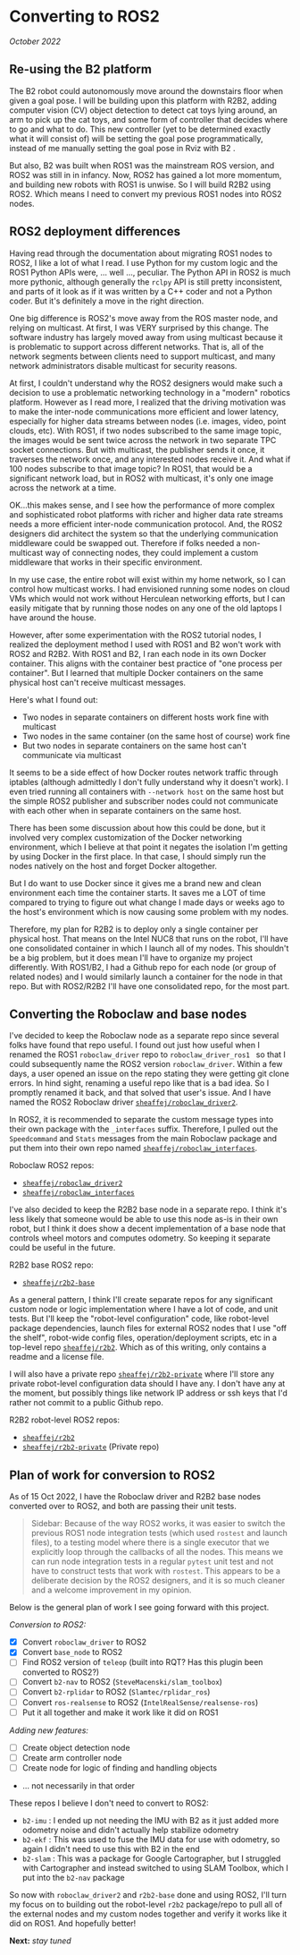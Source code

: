 # Converting to ROS2
_October 2022_

## Re-using the B2 platform
The B2 robot could autonomously move around the downstairs floor when given a goal pose. I will be building upon this platform with R2B2, adding computer vision (CV) object detection to detect cat toys lying around, an arm to pick up the cat toys, and some form of controller that decides where to go and what to do. This new controller (yet to be determined exactly what it will consist of) will be setting the goal pose programmatically, instead of me manually setting the goal pose in Rviz with B2 .

But also, B2 was built when ROS1 was the mainstream ROS version, and ROS2 was still in in infancy. Now, ROS2 has gained a lot more momentum, and building new robots with ROS1 is unwise. So I will build R2B2 using ROS2. Which means I need to convert my previous ROS1 nodes into ROS2 nodes.

## ROS2 deployment differences
Having read through the documentation about migrating ROS1 nodes to ROS2, I like a lot of what I read. I use Python for my custom logic and the ROS1 Python APIs were, ... well ..., peculiar. The Python API in ROS2 is much more pythonic, although generally the `rclpy` API is still pretty inconsistent, and parts of it look as if it was written by a C++ coder and not a Python coder. But it's definitely a move in the right direction.

One big difference is ROS2's move away from the ROS master node, and relying on multicast. At first, I was VERY surprised by this change. The software industry has largely moved away from using multicast because it is problematic to support across different networks. That is, all of the network segments between clients need to support multicast, and many network administrators disable multicast for security reasons. 

At first, I couldn't understand why the ROS2 designers would make such a decision to use a problematic networking technology in a "modern" robotics platform. However as I read more, I realized that the driving motivation was to make the inter-node communications more efficient and lower latency, especially for higher data streams between nodes (i.e. images, video, point clouds, etc). With ROS1, if two nodes subscribed to the same image topic, the images would be sent twice across the network in two separate TPC socket connections. But with multicast, the publisher sends it once, it traverses the network once, and any interested nodes receive it. And what if 100 nodes subscribe to that image topic? In ROS1, that would be a significant network load, but in ROS2 with multicast, it's only one image across the network at a time.

OK...this makes sense, and I see how the performance of more complex and sophisticated robot platforms with richer and higher data rate streams needs a more efficient inter-node communication protocol. And, the ROS2 designers did architect the system so that the underlying communication middleware could be swapped out. Therefore if folks needed a non-multicast way of connecting nodes, they could implement a custom middleware that works in their specific environment.

In my use case, the entire robot will exist within my home network, so I can control how multicast works. I had envisioned running some nodes on cloud VMs which would not work without Herculean networking efforts, but I can easily mitigate that by running those nodes on any one of the old laptops I have around the house.

However, after some experimentation with the ROS2 tutorial nodes, I realized the deployment method I used with ROS1 and B2 won't work with ROS2 and R2B2. With ROS1 and B2, I ran each node in its own Docker container. This aligns with the container best practice of "one process per container". But I learned that multiple Docker containers on the same physical host can't receive multicast messages. 

Here's what I found out:
- Two nodes in separate containers on different hosts work fine with multicast
- Two nodes in the same container (on the same host of course) work fine
- But two nodes in separate containers on the same host can't communicate via multicast

It seems to be a side effect of how Docker routes network traffic through iptables (although admittedly I don't fully understand why it doesn't work). I even tried running all containers with `--network host` on the same host but the simple ROS2 publisher and subscriber nodes could not communicate with each other when in separate containers on the same host.

There has been some discussion about how this could be done, but it involved very complex customization of the Docker networking environment, which I believe at that point it negates the isolation I'm getting by using Docker in the first place. In that case, I should simply run the nodes natively on the host and forget Docker altogether.

But I do want to use Docker since it gives me a brand new and clean environment each time the container starts. It saves me a LOT of time compared to trying to figure out what change I made days or weeks ago to the host's environment which is now causing some problem with my nodes.

Therefore, my plan for R2B2 is to deploy only a single container per physical host. That means on the Intel NUC8 that runs on the robot, I'll have one consolidated container in which I launch all of my nodes. This shouldn't be a big problem, but it does mean I'll have to organize my project differently. With ROS1/B2, I had a Github repo for each node (or group of related nodes) and I would similarly launch a container for the node in that repo. But with ROS2/R2B2 I'll have one consolidated repo, for the most part.

## Converting the Roboclaw and base nodes
I've decided to keep the Roboclaw node as a separate repo since several folks have found that repo useful. I found out just how useful when I renamed the ROS1 `roboclaw_driver` repo to `roboclaw_driver_ros1 ` so that I could subsequently name the ROS2 version `roboclaw_driver`. Within a few days, a user opened an issue on the repo stating they were getting git clone errors. In hind sight, renaming a useful repo like that is a bad idea. So I promptly renamed it back, and that solved that user's issue. And I have named the ROS2 Roboclaw driver [`sheaffej/roboclaw_driver2`](https://github.com/sheaffej/roboclaw_driver2).

In ROS2, it is recommended to separate the custom message types into their own package with the `_interfaces` suffix. Therefore, I pulled out the `Speedcommand` and `Stats` messages from the main Roboclaw package and put them into their own repo named [`sheaffej/roboclaw_interfaces`](https://github.com/sheaffej/roboclaw_interfaces).

Roboclaw ROS2 repos:
- [`sheaffej/roboclaw_driver2`](https://github.com/sheaffej/roboclaw_driver2)
- [`sheaffej/roboclaw_interfaces`](https://github.com/sheaffej/roboclaw_interfaces)

I've also decided to keep the R2B2 base node in a separate repo. I think it's less likely that someone would be able to use this node as-is in their own robot, but I think it does show a decent implementation of a base node that controls wheel motors and computes odometry. So keeping it separate could be useful in the future.

R2B2 base ROS2 repo:
- [`sheaffej/r2b2-base`](https://github.com/sheaffej/r2b2-base)

As a general pattern, I think I'll create separate repos for any significant custom node or logic implementation where I have a lot of code, and unit tests. But I'll keep the "robot-level configuration" code, like robot-level package dependencies, launch files for external ROS2 nodes that I use "off the shelf", robot-wide config files, operation/deployment scripts, etc in a top-level repo [`sheaffej/r2b2`](https://github.com/sheaffej/r2b2). Which as of this writing, only contains a readme and a license file. 

I will also have a private repo [`sheaffej/r2b2-private`](https://github.com/sheaffej/r2b2-private) where I'll store any private robot-level configuration data should I have any. I don't have any at the moment, but possibly things like network IP address or ssh keys that I'd rather not commit to a public Github repo.

R2B2 robot-level ROS2 repos:
- [`sheaffej/r2b2`](https://github.com/sheaffej/r2b2)
- [`sheaffej/r2b2-private`](https://github.com/sheaffej/r2b2-private) (Private repo)


## Plan of work for conversion to ROS2
As of 15 Oct 2022, I have the Roboclaw driver and R2B2 base nodes converted over to ROS2, and both are passing their unit tests.
>Sidebar: Because of the way ROS2 works, it was easier to switch the previous ROS1 node integration tests (which used `rostest` and launch files), to a testing model where there is a single executor that we explicitly loop through the callbacks of all the nodes. This means we can run node integration tests in a regular `pytest` unit test and not have to construct tests that work with `rostest`. This appears to be a deliberate decision by the ROS2 designers, and it is so much cleaner and a welcome improvement in my opinion.

Below is the general plan of work I see going forward with this project.

_Conversion to ROS2:_
- [x] Convert `roboclaw_driver` to ROS2
- [x] Convert `base_node` to ROS2
- [ ] Find ROS2 version of `teleop` (built into RQT? Has this plugin been converted to ROS2?)
- [ ] Convert `b2-nav` to ROS2 (`SteveMacenski/slam_toolbox`)
- [ ] Convert `b2-rplidar` to ROS2 (`Slamtec/rplidar_ros`)
- [ ] Convert `ros-realsense` to ROS2 (`IntelRealSense/realsense-ros`)
- [ ] Put it all together and make it work like it did on ROS1

_Adding new features:_
- [ ] Create object detection node
- [ ] Create arm controller node
- [ ] Create node for logic of finding and handling objects
- ... not necessarily in that order

These repos I believe I don't need to convert to ROS2:
- `b2-imu` : I ended up not needing the IMU with B2 as it just added more odometry noise and didn't actually help stabilize odometry
- `b2-ekf` : This was used to fuse the IMU data for use with odometry, so again I didn't need to use this with B2 in the end
- `b2-slam` : This was a package for Google Cartographer, but I struggled with Cartographer and instead switched to using SLAM Toolbox, which I put into the `b2-nav` package

So now with `roboclaw_driver2` and `r2b2-base` done and using ROS2, I'll turn my focus on to building out the robot-level `r2b2` package/repo to pull all of the external nodes and my custom nodes together and verify it works like it did on ROS1. And hopefully better!

**Next:** _stay tuned_